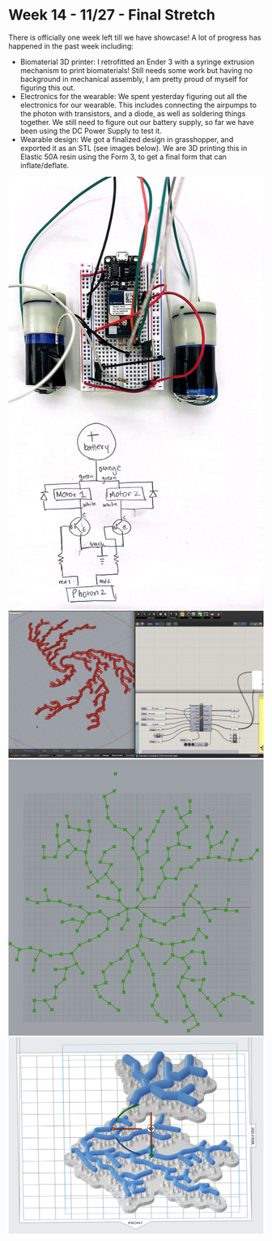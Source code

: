# Week 14 - 11/27 - Final Stretch #

There is officially one week left till we have showcase! A lot of progress has happened in the past week including:
 - Biomaterial 3D printer: I retrofitted an Ender 3 with a syringe extrusion mechanism to print biomaterials! Still needs some work but having no background in mechanical assembly, I am pretty proud of myself for figuring this out.
 - Electronics for the wearable: We spent yesterday figuring out all the electronics for our wearable. This includes connecting the airpumps to the photon with transistors, and a diode, as well as soldering things together. We still need to figure out our battery supply, so far we have been using the DC Power Supply to test it.
 - Wearable design: We got a finalized design in grasshopper, and exported it as an STL (see images below). We are 3D printing this in Elastic 50A resin using the Form 3, to get a final form that can inflate/deflate. 

![Air_Pump_Electronics](Images/Air_Pump_Electronics.png)
![Coral_Growth_1](Images/Coral_Growth_1.png)
![Coral_Growth_2](Images/Coral_Growth_2.png)
![Coral_Growth_3](Images/Coral_Growth_3.png)
